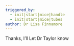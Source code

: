 ```yaml
---
triggered_by:
  - init|start|mice|handle
  - init|start|mice|tubes
author: Dr Lisa Finnamore
---
```

Thanks, I’ll Let Dr Taylor know
